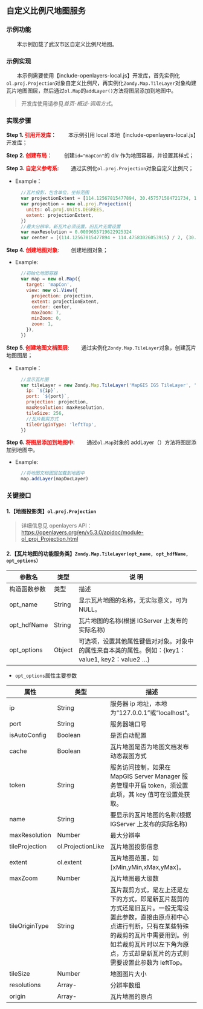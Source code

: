 ## 自定义比例尺地图服务

### 示例功能

&ensp;&ensp;&ensp;&ensp;本示例加载了武汉市区自定义比例尺地图。

### 示例实现

&ensp;&ensp;&ensp;&ensp;本示例需要使用【include-openlayers-local.js】开发库，首先实例化`ol.proj.Projection`对象自定义比例尺，再实例化`Zondy.Map.TileLayer`对象构建瓦片地图图层，然后通过`ol.Map`的`addLayer()`方法将图层添加到地图中。

> 开发库使用请参见*首页-概述-调用方式*。

### 实现步骤

**Step 1. <font color=red>引用开发库</font>**：
&ensp;&ensp;&ensp;&ensp;本示例引用 local 本地【include-openlayers-local.js】开发库；

**Step 2. <font color=red>创建布局</font>**：
&ensp;&ensp;&ensp;&ensp;创建`id="mapCon"`的 div 作为地图容器，并设置其样式；

**Step 3. <font color=red>自定义参考系</font>**:
&ensp;&ensp;&ensp;&ensp;通过实例化`ol.proj.Projection`对象自定义比例尺；

- Example：
  ```javascript
    //瓦片投影，包含单位，坐标范围
    var projectionExtent = [114.12567815477894, 30.457571584721734, 114.47583026053915, 30.708389893334449]
    var projection = new ol.proj.Projection({
      units: ol.proj.Units.DEGREES,
      extent: projectionExtent,
    })
    //最大分辨率，新瓦片必须设置，旧瓦片无需设置
    var maxResolution = 0.0009655719622925324
    var center = [(114.12567815477894 + 114.47583026053915) / 2, (30.457571584721734 + 30.708389893334449) / 2]
  ```

**Step 4. <font color=red>创建地图对象</font>**:
&ensp;&ensp;&ensp;&ensp;创建地图对象；

- Example:

  ```javascript
    //初始化地图容器
    var map = new ol.Map({
      target: 'mapCon',
      view: new ol.View({
        projection: projection,
        extent: projectionExtent,
        center: center,
        maxZoom: 7,
        minZoom: 0,
        zoom: 1,
      }),
    })
  ```

**Step 5. <font color=red>创建地图文档图层</font>**:
&ensp;&ensp;&ensp;&ensp;通过实例化`Zondy.Map.TileLayer`对象，创建瓦片地图图层；

- Example：

  ```javascript
    //显示瓦片图
    var tileLayer = new Zondy.Map.TileLayer('MapGIS IGS TileLayer', '武汉市区自定义比例尺', {
      ip: `${ip}`,
      port: `${port}`,
      projection: projection,
      maxResolution: maxResolution,
      tileSize: 256,
      //瓦片裁剪方式
      tileOriginType: 'leftTop',
    })
  ```

**Step 6. <font color=red>将图层添加到地图中</font>**:
&ensp;&ensp;&ensp;&ensp;通过`ol.Map`对象的 addLayer（）方法将图层添加到地图中。

- Example:
  ```javascript
    //将地图文档图层加载到地图中
    map.addLayer(mapDocLayer)
  ```

### 关键接口

#### 1.【地图投影类】`ol.proj.Projection`

> 详细信息见 openlayers API：https://openlayers.org/en/v5.3.0/apidoc/module-ol_proj_Projection.html

#### 2.【瓦片地图的功能服务类】`Zondy.Map.TileLayer(opt_name, opt_hdfName, opt_options）`

| 参数名       | 类型   | 说 明                                                                                            |
| ------------ | ------ | ------------------------------------------------------------------------------------------------ |
| 构造函数参数 | 类型   | 描述                                                                                             |
| opt_name     | String | 显示瓦片地图的名称，无实际意义，可为 NULL。                                                      |
| opt_hdfName  | String | 瓦片地图的名称(根据 IGServer 上发布的实际名称)                                                   |
| opt_options  | Object | 可选项，设置其他属性键值对对象。对象中的属性来自本类的属性。例如：{key1：value1, key2：value2 …} |

- `opt_options`属性主要参数

| 属性           | 类型              | 描述                                                                                                                                                                                                                                       | 默认值    |
| -------------- | ----------------- | ------------------------------------------------------------------------------------------------------------------------------------------------------------------------------------------------------------------------------------------ | --------- |
| ip             | String            | 服务器 ip 地址，本地为“127.0.0.1”或“localhost”。                                                                                                                                                                                           | Null      |
| port           | String            | 服务器端口号                                                                                                                                                                                                                               | Null      |
| isAutoConfig   | Boolean           | 是否自动配置                                                                                                                                                                                                                               | True      |
| cache          | Boolean           | 瓦片地图是否为地图文档发布动态裁图方式                                                                                                                                                                                                     | False     |
| token          | String            | 服务访问控制，如果在 MapGIS Server Manager 服务管理中开启 token，须设置此项，其 key 值可在设置处获取。                                                                                                                                     | Null      |
| name           | String            | 要显示的瓦片地图的名称(根据 IGServer 上发布的实际名称)                                                                                                                                                                                     | Null      |
| maxResolution  | Number            | 最大分辨率                                                                                                                                                                                                                                 | Null      |
| tileProjection | ol.ProjectionLike | 瓦片地图投影信息                                                                                                                                                                                                                           | Null      |
| extent         | ol.extent         | 瓦片地图范围，如[xMin,yMin,xMax,yMax]。                                                                                                                                                                                                    |           |
| maxZoom        | Number            | 瓦片地图最大级数                                                                                                                                                                                                                           | 16        |
| tileOriginType | String            | 瓦片裁剪方式，是左上还是左下的方式，即是新瓦片裁剪的方式还是旧瓦片。一般无需设置此参数，直接由原点和中心点进行判断，只有在某些特殊的裁剪的瓦片中需要用到。例如若裁剪瓦片时以左下角为原点，方式却是新瓦片的方式则需要设置此参数为 leftTop。 | "leftTop" |
| tileSize       | Number            | 地图图片大小                                                                                                                                                                                                                               | 256       |
| resolutions    | Array-<Number>    | 分辨率数组                                                                                                                                                                                                                                 |           |
| origin         | Array-<Number>    | 瓦片地图的原点                                                                                                                                                                                                                             | 左上角    |
